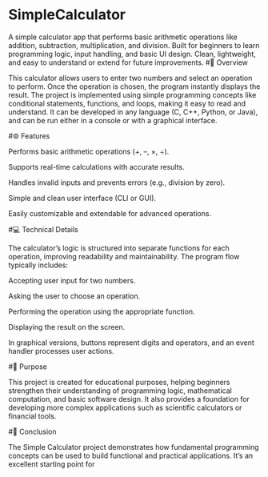 # SimpleCalculator
A simple calculator app that performs basic arithmetic operations like addition, subtraction, multiplication, and division. Built for beginners to learn programming logic, input handling, and basic UI design. Clean, lightweight, and easy to understand or extend for future improvements.
#🚀 Overview

This calculator allows users to enter two numbers and select an operation to perform. Once the operation is chosen, the program instantly displays the result. The project is implemented using simple programming concepts like conditional statements, functions, and loops, making it easy to read and understand. It can be developed in any language (C, C++, Python, or Java), and can be run either in a console or with a graphical interface.

#⚙️ Features

Performs basic arithmetic operations (+, –, ×, ÷).

Supports real-time calculations with accurate results.

Handles invalid inputs and prevents errors (e.g., division by zero).

Simple and clean user interface (CLI or GUI).

Easily customizable and extendable for advanced operations.

#💻 Technical Details

The calculator’s logic is structured into separate functions for each operation, improving readability and maintainability. The program flow typically includes:

Accepting user input for two numbers.

Asking the user to choose an operation.

Performing the operation using the appropriate function.

Displaying the result on the screen.

In graphical versions, buttons represent digits and operators, and an event handler processes user actions.

#🎯 Purpose

This project is created for educational purposes, helping beginners strengthen their understanding of programming logic, mathematical computation, and basic software design. It also provides a foundation for developing more complex applications such as scientific calculators or financial tools.

#📝 Conclusion

The Simple Calculator project demonstrates how fundamental programming concepts can be used to build functional and practical applications. It’s an excellent starting point for
